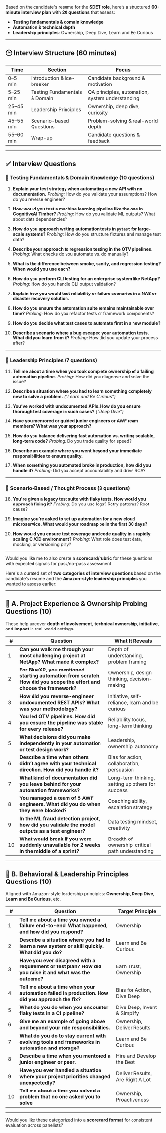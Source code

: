 Based on the candidate's resume for the **SDET role**, here’s a structured **60-minute interview plan** with **20 questions** that assess:

* **Testing fundamentals & domain knowledge**
* **Automation & technical depth**
* **Leadership principles**: Ownership, Deep Dive, Learn and Be Curious

---

## 🕑 Interview Structure (60 minutes)

| Time      | Section                       | Focus                                           |
| --------- | ----------------------------- | ----------------------------------------------- |
| 0–5 min   | Introduction & Ice-breaker    | Candidate background & motivation               |
| 5–25 min  | Testing Fundamentals & Domain | QA principles, automation, system understanding |
| 25–45 min | Leadership Principles         | Ownership, deep dive, curiosity                 |
| 45–55 min | Scenario-based Questions      | Problem-solving & real-world depth              |
| 55–60 min | Wrap-up                       | Candidate questions & feedback                  |

---

## ✅ Interview Questions

### 🔹 Testing Fundamentals & Domain Knowledge (10 questions)

1. **Explain your test strategy when automating a new API with no documentation.**
   *Probing:* How do you validate your assumptions? How do you reverse engineer?

2. **How would you test a machine learning pipeline like the one in CognitiveAI Timber?**
   *Probing:* How do you validate ML outputs? What about data dependencies?

3. **How do you approach writing automation tests in `pytest` for large-scale systems?**
   *Probing:* How do you structure fixtures and manage test data?

4. **Describe your approach to regression testing in the OTV pipelines.**
   *Probing:* What checks do you automate vs. do manually?

5. **What is the difference between smoke, sanity, and regression testing? When would you use each?**

6. **How do you perform CLI testing for an enterprise system like NetApp?**
   *Probing:* How do you handle CLI output validation?

7. **Explain how you would test reliability or failure scenarios in a NAS or disaster recovery solution.**

8. **How do you ensure the automation suite remains maintainable over time?**
   *Probing:* How do you refactor tests or framework components?

9. **How do you decide what test cases to automate first in a new module?**

10. **Describe a scenario where a bug escaped your automation tests. What did you learn from it?**
    *Probing:* How did you update your process after?

---

### 🔹 Leadership Principles (7 questions)

11. **Tell me about a time when you took complete ownership of a failing automation pipeline.**
    *Probing:* How did you diagnose and solve the issue?

12. **Describe a situation where you had to learn something completely new to solve a problem.**
    *(“Learn and Be Curious”)*

13. **You’ve worked with undocumented APIs. How do you ensure thorough test coverage in such cases?**
    *(“Deep Dive”)*

14. **Have you mentored or guided junior engineers or AWF team members? What was your approach?**

15. **How do you balance delivering fast automation vs. writing scalable, long-term code?**
    *Probing:* Do you trade quality for speed?

16. **Describe an example where you went beyond your immediate responsibilities to ensure quality.**

17. **When something you automated broke in production, how did you handle it?**
    *Probing:* Did you accept accountability and drive RCA?

---

### 🔹 Scenario-Based / Thought Process (3 questions)

18. **You're given a legacy test suite with flaky tests. How would you approach fixing it?**
    *Probing:* Do you use logs? Retry patterns? Root cause?

19. **Imagine you’re asked to set up automation for a new cloud microservice. What would your roadmap be in the first 30 days?**

20. **How would you ensure test coverage and code quality in a rapidly scaling CI/CD environment?**
    *Probing:* What role does test data, mocking, or versioning play?

---

Would you like me to also create a **scorecard/rubric** for these questions with expected signals for pass/no-pass assessment


Here's a curated set of **two categories of interview questions** based on the candidate’s resume and the **Amazon-style leadership principles** you wanted to assess earlier:

---

## 🔧 A. **Project Experience & Ownership Probing Questions (10)**

These help uncover **depth of involvement**, **technical ownership**, **initiative**, and **impact** in real-world settings.

| #  | Question                                                                                                               | What It Reveals                                   |
| -- | ---------------------------------------------------------------------------------------------------------------------- | ------------------------------------------------- |
| 1  | **Can you walk me through your most challenging project at NetApp? What made it complex?**                             | Depth of understanding, problem framing           |
| 2  | **For BlueXP, you mentioned starting automation from scratch. How did you scope the effort and choose the framework?** | Ownership, design thinking, decision-making       |
| 3  | **How did you reverse-engineer undocumented REST APIs? What was your methodology?**                                    | Initiative, self-reliance, learn and be curious   |
| 4  | **You led OTV pipelines. How did you ensure the pipeline was stable for every release?**                               | Reliability focus, long-term thinking             |
| 5  | **What decisions did you make independently in your automation or test design work?**                                  | Leadership, ownership, autonomy                   |
| 6  | **Describe a time when others didn’t agree with your technical direction. How did you handle it?**                     | Bias for action, collaboration, persuasion        |
| 7  | **What kind of documentation did you leave behind for your automation frameworks?**                                    | Long-term thinking, setting up others for success |
| 8  | **You managed a team of 5 AWF engineers. What did you do when they were blocked?**                                     | Coaching ability, escalation strategy             |
| 9  | **In the ML fraud detection project, how did you validate the model outputs as a test engineer?**                      | Data testing mindset, creativity                  |
| 10 | **What would break if you were suddenly unavailable for 2 weeks in the middle of a sprint?**                           | Breadth of ownership, critical path understanding |

---

## 🤝 B. **Behavioral & Leadership Principles Questions (10)**

Aligned with Amazon-style leadership principles: **Ownership, Deep Dive, Learn and Be Curious**, etc.

| #  | Question                                                                                                    | Target Principle                 |
| -- | ----------------------------------------------------------------------------------------------------------- | -------------------------------- |
| 1  | **Tell me about a time you owned a failure end-to-end. What happened, and how did you respond?**            | Ownership                        |
| 2  | **Describe a situation where you had to learn a new system or skill quickly. What did you do?**             | Learn and Be Curious             |
| 3  | **Have you ever disagreed with a requirement or test plan? How did you raise it and what was the outcome?** | Earn Trust, Ownership            |
| 4  | **Tell me about a time when your automation failed in production. How did you approach the fix?**           | Bias for Action, Dive Deep       |
| 5  | **What do you do when you encounter flaky tests in a CI pipeline?**                                         | Dive Deep, Invent & Simplify     |
| 6  | **Give me an example of going above and beyond your role responsibilities.**                                | Ownership, Deliver Results       |
| 7  | **What do you do to stay current with evolving tools and frameworks in automation and storage?**            | Learn and Be Curious             |
| 8  | **Describe a time when you mentored a junior engineer or peer.**                                            | Hire and Develop the Best        |
| 9  | **Have you ever handled a situation where your project priorities changed unexpectedly?**                   | Deliver Results, Are Right A Lot |
| 10 | **Tell me about a time you solved a problem that no one asked you to solve.**                               | Ownership, Proactiveness         |

---

Would you like these categorized into a **scorecard format** for consistent evaluation across panelists?

